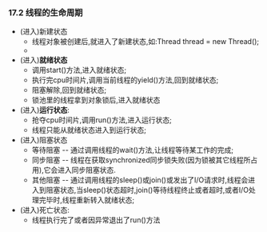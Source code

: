 ### 17.2 线程的生命周期



* (进入)新建状态
  * 线程对象被创建后,就进入了新建状态,如:Thread thread = new Thread();
  * 
* (进入)**就绪状态**
  * 调用start()方法,进入就绪状态;
  * 执行完cpu时间片,调用当前线程的yield()方法,回到就绪状态;
  * 阻塞解除,回到就绪状态;
  * 锁池里的线程拿到对象锁后,进入就绪状态
* (进入)**运行状态**: 
  * 抢夺cpu时间片,调用run()方法,进入运行状态;
  * 线程只能从就绪状态进入到运行状态;
* (进入)阻塞状态
  * 等待阻塞 -- 通过调用线程的wait()方法,让线程等待某工作的完成;
  * 同步阻塞 -- 线程在获取synchronized同步锁失败(因为锁被其它线程所占用),它会进入同步阻塞状态.
  * 其他阻塞 -- 通过调用线程的sleep()或join()或发出了I/O请求时,线程会进入到阻塞状态,当sleep()状态超时,join()等待线程终止或者超时,或者I/O处理完毕时,线程重新转入就绪状态;
* (进入)死亡状态:
  * 线程执行完了或者因异常退出了run()方法

